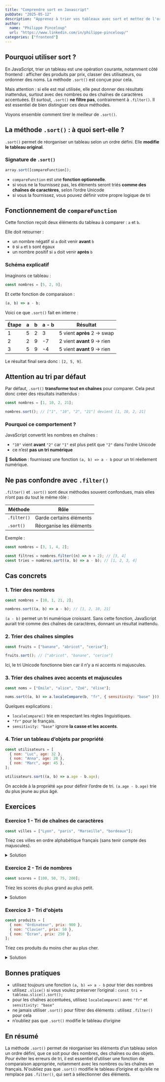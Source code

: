 ```yaml
---
title: "Comprendre sort en Javascript"
pubDate: "2025-05-12"
description: "Apprenez à trier vos tableaux avec sort et mettez de l'ordre dans vos tableaux !"
author:
  name: "Philippe Pinceloup"
  url: "https://www.linkedin.com/in/philippe-pinceloup/"
categories: ["frontend"]
---
```


## Pourquoi utiliser sort ?

En JavaScript, trier un tableau est une opération courante, notamment côté frontend : afficher des produits par prix, classer des utilisateurs, ou ordonner des noms. La méthode `.sort()` est conçue pour cela.

Mais attention : si elle est mal utilisée, elle peut donner des résultats inattendus, surtout avec des nombres ou des chaînes de caractères accentuées. Et surtout, `.sort()` **ne filtre pas**, contrairement à `.filter()`. Il est essentiel de bien distinguer ces deux méthodes.

Voyons ensemble comment tirer le meilleur de `.sort()`.

## La méthode `.sort()` : à quoi sert-elle ?

`.sort()` permet de réorganiser un tableau selon un ordre défini. Elle **modifie le tableau original**.

### Signature de `.sort()`

```js
array.sort([compareFunction]);
```

- `compareFunction` est une **fonction optionnelle**.
- si vous ne la fournissez pas, les éléments seront triés **comme des chaînes de caractères**, selon l’ordre Unicode
- si vous la fournissez, vous pouvez définir votre propre logique de tri

## Fonctionnement de `compareFunction`

Cette fonction reçoit deux éléments du tableau à comparer : `a` et `b`.

Elle doit retourner :

- un nombre négatif si `a` doit venir **avant** `b`
- `0` si `a` et `b` sont égaux
- un nombre positif si `a` doit venir **après** `b`

### Schéma explicatif

Imaginons ce tableau :

```js
const nombres = [5, 2, 9];
```

Et cette fonction de comparaison :

```js
(a, b) => a - b;
```

Voici ce que `.sort()` fait en interne :

| Étape | a   | b   | a - b | Résultat                   |
| ----- | --- | --- | ----- | -------------------------- |
| 1     | 5   | 2   | 3     | 5 vient **après** 2 → swap |
| 2     | 2   | 9   | -7    | 2 vient **avant** 9 → rien |
| 3     | 5   | 9   | -4    | 5 vient **avant** 9 → rien |

Le résultat final sera donc : `[2, 5, 9]`.

## Attention au tri par défaut

Par défaut, `.sort()` **transforme tout en chaînes** pour comparer. Cela peut donc créer des résultats inattendus :

```js
const nombres = [1, 10, 2, 21];

nombres.sort(); // ["1", "10", "2", "21"] devient [1, 10, 2, 21]
```

### Pourquoi ce comportement ?

JavaScript convertit les nombres en chaînes :

- `"10"` vient **avant** `"2"` car `"1"` est plus petit que `"2"` dans l’ordre Unicode
- ce n’est **pas un tri numérique**

🧠 **Solution** : fournissez une fonction `(a, b) => a - b` pour un tri réellement numérique.

## Ne pas confondre avec `.filter()`

`.filter()` et `.sort()` sont deux méthodes souvent confondues, mais elles n’ont pas du tout le même rôle :

| Méthode     | Rôle                    |
| ----------- | ----------------------- |
| `.filter()` | Garde certains éléments |
| `.sort()`   | Réorganise les éléments |

Exemple :

```js
const nombres = [3, 1, 4, 2];

const filtres = nombres.filter((n) => n > 2); // [3, 4]
const tries = nombres.sort((a, b) => a - b); // [1, 2, 3, 4]
```

## Cas concrets

### 1. Trier des nombres

```js
const nombres = [10, 1, 21, 2];

nombres.sort((a, b) => a - b); // [1, 2, 10, 21]
```

`(a - b)` permet un tri numérique croissant. Sans cette fonction, JavaScript aurait trié comme des chaînes de caractères, donnant un résultat inattendu.

### 2. Trier des chaînes simples

```js
const fruits = ["banane", "abricot", "cerise"];

fruits.sort(); // ["abricot", "banane", "cerise"]
```

Ici, le tri Unicode fonctionne bien car il n’y a ni accents ni majuscules.

### 3. Trier des chaînes avec accents et majuscules

```js
const noms = ["Émile", "alice", "Zoé", "élise"];

noms.sort((a, b) => a.localeCompare(b, "fr", { sensitivity: "base" }));
```

Quelques explications :

- `localeCompare()` trie en respectant les règles linguistiques.
- `"fr"` pour le français.
- `sensitivity: "base"` ignore **la casse et les accents**.

### 4. Trier un tableau d’objets par propriété

```js
const utilisateurs = [
  { nom: "Luc", age: 32 },
  { nom: "Anna", age: 28 },
  { nom: "Marc", age: 45 },
];

utilisateurs.sort((a, b) => a.age - b.age);
```

On accède à la propriété `age` pour définir l’ordre de tri. `(a.age - b.age)` trie du plus jeune au plus âgé.

## Exercices

### Exercice 1 - Tri de chaînes de caractères

```js
const villes = ["Lyon", "paris", "Marseille", "bordeaux"];
```

Triez ces villes en ordre alphabétique français (sans tenir compte des majuscules).

<details>
<summary>Solution</summary>

```js
villes.sort((a, b) => a.localeCompare(b, "fr", { sensitivity: "base" }));
// ["bordeaux", "Lyon", "Marseille", "paris"]
```

On utilise `localeCompare()` avec `"fr"` pour un tri correct.

</details>

### Exercice 2 - Tri de nombres

```js
const scores = [100, 50, 75, 200];
```

Triez les scores du plus grand au plus petit.

<details>
<summary>Solution</summary>

```js
scores.sort((a, b) => b - a); // [200, 100, 75, 50]
```

En inversant `(b - a)`, on effectue un tri **décroissant**.

</details>

### Exercice 3 - Tri d'objets

```js
const produits = [
  { nom: "Ordinateur", prix: 900 },
  { nom: "Clavier", prix: 50 },
  { nom: "Écran", prix: 250 },
];
```

Triez ces produits du moins cher au plus cher.

<details>
<summary>Solution</summary>

```js
produits.sort((a, b) => a.prix - b.prix);
```

On compare les prix pour les trier de manière croissante.

</details>

## Bonnes pratiques

- utilisez toujours une fonction `(a, b) => a - b` pour trier des nombres
- utilisez `.slice()` si vous voulez préserver l’original : `const tri = tableau.slice().sort();`
- pour les chaînes accentuées, utilisez `localeCompare()` avec `"fr"` et `sensitivity: "base"`
- ne jamais utiliser `.sort()` pour filtrer des éléments : utilisez `.filter()` pour cela
- n’oubliez pas que `.sort()` modifie le tableau d’origine

## En résumé

La méthode `.sort()` permet de réorganiser les éléments d’un tableau selon un ordre défini, que ce soit pour des nombres, des chaînes ou des objets. Pour éviter les erreurs de tri, il est essentiel d’utiliser une fonction de comparaison appropriée, notamment avec les nombres ou les chaînes en français. N'oubliez pas que `.sort()` modifie le tableau d’origine et qu’elle ne remplace pas `.filter()`, qui sert à sélectionner des éléments.
